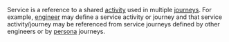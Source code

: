 Service is a reference to a shared [activity](Activity.html) used in multiple [journeys](Journey.html).
For example, [engineer](../Engineer.html) may define a service activity or journey and that service activity/journey
may be referenced from service journeys defined by other engineers or by [persona](../Persona.html) journeys.